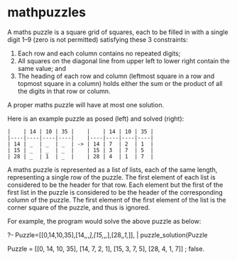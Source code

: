 # mathpuzzles

A maths puzzle is a square grid of squares, each to be filled in with
a single digit 1–9 (zero is not permitted) satisfying these 3 constraints:

 1. Each row and each column contains no repeated digits;
 2. All squares on the diagonal line from upper left to lower right
    contain the same value; and
 3. The heading of each row and column (leftmost square in a row and 
    topmost square in a column) holds either the sum or the product of 
    all the digits in that row or column.

A proper maths puzzle will have at most one solution.

Here is an example puzzle as posed (left) and solved (right):

    |    | 14 | 10 | 35 |    |    | 14 | 10 | 35 |
    |----|----|----|----|    |----|----|----|----|
    | 14 | _  | _  | _  | -> | 14 | 7  | 2  | 1  |
    | 15 | _  | _  | _  |    | 15 | 3  | 7  | 5  |
    | 28 | _  | 1  | _  |    | 28 | 4  | 1  | 7  |

A maths puzzle is represented as a list of lists, each of the
same length, representing a single row of the puzzle. The first element
of each list is considered to be the header for that row. Each element
but the first of the first list in the puzzle is considered to be the
header of the corresponding column of the puzzle. The first element
of the first element of the list is the corner square of the puzzle,
and thus is ignored.

For example, the program would solve the above puzzle as below:

?- Puzzle=[[0,14,10,35],[14,_,_,_],[15,_,_,_],[28,_,1,_]],
|  puzzle_solution(Puzzle

Puzzle = [[0, 14, 10, 35], [14, 7, 2, 1], [15, 3, 7, 5], [28, 4, 1, 7]] ;
false.
